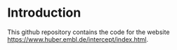 # Introduction
This github repository contains the code for the website https://www.huber.embl.de/intercept/index.html.

